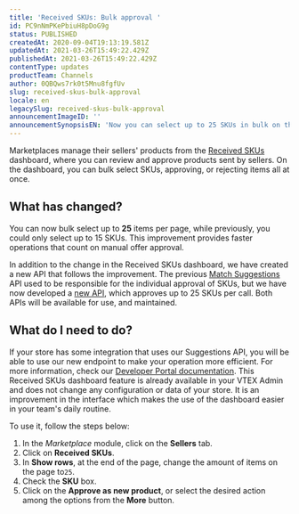 ```yaml
---
title: 'Received SKUs: Bulk approval '
id: PC9nNmPKePbiuH8pDoG9g
status: PUBLISHED
createdAt: 2020-09-04T19:13:19.581Z
updatedAt: 2021-03-26T15:49:22.429Z
publishedAt: 2021-03-26T15:49:22.429Z
contentType: updates
productTeam: Channels
author: 0QBQws7rk0t5Mnu8fgfUv
slug: received-skus-bulk-approval
locale: en
legacySlug: received-skus-bulk-approval
announcementImageID: ''
announcementSynopsisEN: 'Now you can select up to 25 SKUs in bulk on the Received SKUs dashboard. We also created a new API for that. '
---
```


Marketplaces manage their sellers' products from the [Received SKUs](https://help.vtex.com/pt/tutorial/sugerindo-e-aprovando-skus--tutorials_396) dashboard, where you can review and approve products sent by sellers. On the dashboard, you can bulk select SKUs, approving, or rejecting items all at once.

 ## What has changed?

You can now bulk select up to **25** items per page, while previously, you could only select up to 15 SKUs. This improvement provides faster operations that count on manual offer approval.     

In addition to the change in the Received SKUs dashboard, we have created a new API that follows the improvement. The previous [Match Suggestions](https://developers.vtex.com/reference/match-received-skus#match) API used to be responsible for the individual approval of SKUs, but we have now developed a [new API](https://developers.vtex.com/vtex-developer-docs/reference/match-received-skus-1#match-multiple-received-skus), which approves up to 25 SKUs per call. Both APIs will be available for use, and maintained. 

## What do I need to do?

If your store has some integration that uses our Suggestions API, you will be able to use our new endpoint to make your operation more efficient. For more information, check our [Developer Portal documentation](https://developers.vtex.com/vtex-developer-docs/reference/match-received-skus-1#match-multiple-received-skus).
This Received SKUs dashboard feature is already available in your VTEX Admin and does not change any configuration or data of your store. It is an improvement in the interface which makes the use of the dashboard easier in your team's daily routine.

To use it, follow the steps below: 

1. In the *Marketplace* module, click on the **Sellers** tab.  
2. Click on **Received SKUs**.  
3. In **Show rows**, at the end of the page, change the amount of items on the page to`25`.  
4. Check the **SKU** box.  
5. Click on the **Approve as new product**, or select the desired action among the options from the **More** button.  

